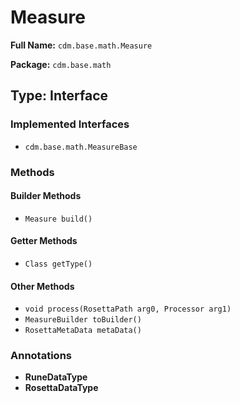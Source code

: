 # Measure

**Full Name:** `cdm.base.math.Measure`

**Package:** `cdm.base.math`

## Type: Interface

### Implemented Interfaces

- `cdm.base.math.MeasureBase`

### Methods

#### Builder Methods

- `Measure build()`

#### Getter Methods

- `Class getType()`

#### Other Methods

- `void process(RosettaPath arg0, Processor arg1)`
- `MeasureBuilder toBuilder()`
- `RosettaMetaData metaData()`

### Annotations

- **RuneDataType**
- **RosettaDataType**

